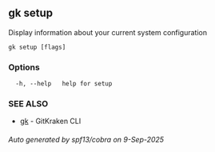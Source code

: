 ## gk setup

Display information about your current system configuration

```
gk setup [flags]
```

### Options

```
  -h, --help   help for setup
```

### SEE ALSO

* [gk](gk.md)	 - GitKraken CLI

###### Auto generated by spf13/cobra on 9-Sep-2025
